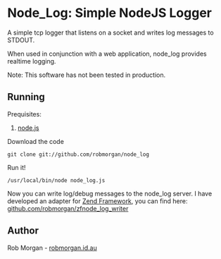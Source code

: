 Node_Log: Simple NodeJS Logger
==============================

A simple tcp logger that listens on a socket and writes log messages to STDOUT.

When used in conjunction with a web application, node_log provides realtime
logging.

Note: This software has not been tested in production.

Running
-------

Prequisites:

  1. [node.js](http://nodejs.org/)

Download the code

    git clone git://github.com/robmorgan/node_log

Run it!

    /usr/local/bin/node node_log.js

Now you can write log/debug messages to the node_log server.
I have developed an adapter for [Zend Framework](http://framework.zend.com/), you can find here:
[github.com/robmorgan/zfnode_log_writer](http://github.com/robmorgan/zfnode_log_writer)

Author
------

Rob Morgan - [robmorgan.id.au](http://robmorgan.id.au/)